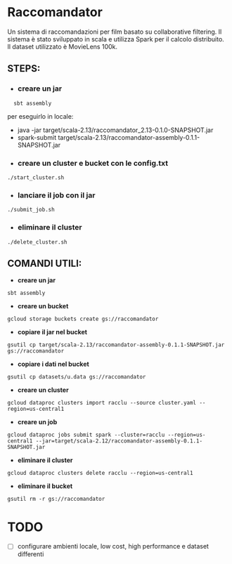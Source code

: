 # Raccomandator

Un sistema di raccomandazioni per film basato su collaborative filtering. Il sistema è stato sviluppato in scala e utilizza Spark per il calcolo distribuito. Il dataset utilizzato è MovieLens 100k.
## STEPS:
- ### creare un jar
```
  sbt assembly
```
per eseguirlo in locale:
  - java -jar target/scala-2.13/raccomandator_2.13-0.1.0-SNAPSHOT.jar
  - spark-submit target/scala-2.13/raccomandator-assembly-0.1.1-SNAPSHOT.jar
- ### creare un cluster e bucket con le config.txt
```
./start_cluster.sh
```
- ### lanciare il job con il jar
```
./submit_job.sh
```
- ### eliminare il cluster
```
./delete_cluster.sh
```

## COMANDI UTILI:
- **creare un jar**
```
sbt assembly
```
- **creare un bucket**
```
gcloud storage buckets create gs://raccomandator
```
- **copiare il jar nel bucket**
```
gsutil cp target/scala-2.13/raccomandator-assembly-0.1.1-SNAPSHOT.jar gs://raccomandator
```
- **copiare i dati nel bucket**
```
gsutil cp datasets/u.data gs://raccomandator
```
- **creare un cluster**
```
gcloud dataproc clusters import racclu --source cluster.yaml --region=us-central1
```
- **creare un job**
```
gcloud dataproc jobs submit spark --cluster=racclu --region=us-central1 --jar=target/scala-2.12/raccomandator-assembly-0.1.1-SNAPSHOT.jar
```
- **eliminare il cluster**
```
gcloud dataproc clusters delete racclu --region=us-central1
```
- **eliminare il bucket**
```
gsutil rm -r gs://raccomandator
```


# TODO
- [ ] configurare ambienti locale, low cost, high performance e dataset differenti  



